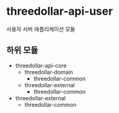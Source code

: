 # threedollar-api-user

사용자 서버 애플리케이션 모듈

## 하위 모듈
- threedollar-api-core
    - threedollar-domain
        - threedollar-common
    - threedollar-external
        - threedollar-common
- threedollar-external
    - threedollar-common
